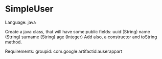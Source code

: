 # SimpleUser

Language: java

Create a java class, that will have some public fields:
uuid (String)
name (String)
surname (String)
age (Integer)
Add also, a constructor and toString method.

Requirements:
groupid: com.google
artifactid:auserappart
